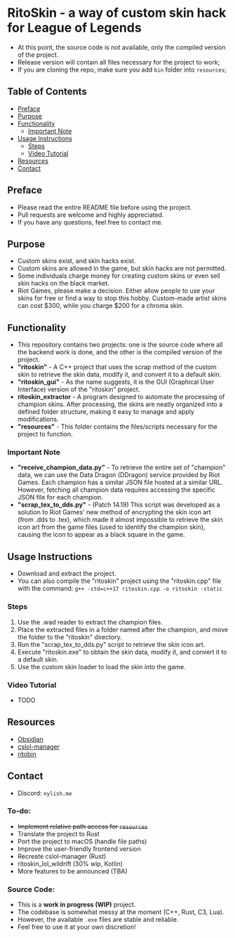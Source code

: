 # RitoSkin - a way of custom skin hack for League of Legends
- At this point, the source code is not available, only the compiled version of the project.
- Release version will contain all files necessary for the project to work;
- If you are cloning the repo, make sure you add `bin` folder into `resources`;

## Table of Contents
- [Preface](#preface)
- [Purpose](#purpose)
- [Functionality](#functionality)
    - [Important Note](#important-note)
- [Usage Instructions](#usage-instructions)
    - [Steps](#steps)
    - [Video Tutorial](#video-tutorial)
- [Resources](#resources)
- [Contact](#contact)

## Preface
- Please read the entire README file before using the project.
- Pull requests are welcome and highly appreciated.
- If you have any questions, feel free to contact me.

## Purpose
- Custom skins exist, and skin hacks exist.
- Custom skins are allowed in the game, but skin hacks are not permitted.
- Some individuals charge money for creating custom skins or even sell skin hacks on the black market.
- Riot Games, please make a decision. Either allow people to use your skins for free or find a way to stop this hobby. Custom-made artist skins can cost $300, while you charge $200 for a chroma skin.

## Functionality
- This repository contains two projects: one is the source code where all the backend work is done, and the other is the compiled version of the project.
- **"ritoskin"** - A C++ project that uses the scrap method of the custom skin to retrieve the skin data, modify it, and convert it to a default skin.
- **"ritoskin_gui"** - As the name suggests, it is the GUI (Graphical User Interface) version of the "ritoskin" project.
- **ritoskin_extractor** - A program designed to automate the processing of champion skins. After processing, the skins are neatly organized into a defined folder structure, making it easy to manage and apply modifications.
- **"resources"** - This folder contains the files/scripts necessary for the project to function.

### Important Note
- **"receive_champion_data.py"** - To retrieve the entire set of "champion" data, we can use the Data Dragon (DDragon) service provided by Riot Games. Each champion has a similar JSON file hosted at a similar URL. However, fetching all champion data requires accessing the specific JSON file for each champion.
- **"scrap_tex_to_dds.py"** - (Patch 14.19) This script was developed as a solution to Riot Games' new method of encrypting the skin icon art (from .dds to .tex), which made it almost impossible to retrieve the skin icon art from the game files (used to identify the champion skin), causing the icon to appear as a black square in the game.

## Usage Instructions
- Download and extract the project.
- You can also compile the "ritoskin" project using the "ritoskin.cpp" file with the command: `g++ -std=c++17 ritoskin.cpp -o ritoskin -static`

### Steps
1. Use the .wad reader to extract the champion files.
2. Place the extracted files in a folder named after the champion, and move the folder to the "ritoskin" directory.
3. Run the "scrap_tex_to_dds.py" script to retrieve the skin icon art.
4. Execute "ritoskin.exe" to obtain the skin data, modify it, and convert it to a default skin.
5. Use the custom skin loader to load the skin into the game.

### Video Tutorial
- TODO

## Resources
- [Obsidian](https://github.com/Crauzer/Obsidian)
- [cslol-manager](https://github.com/LeagueToolkit/cslol-manager)
- [ritobin](https://github.com/moonshadow565/ritobin)

## Contact
- Discord: `nylish.me`

### To-do:
- ~~Implement relative path access for `resources`~~
- Translate the project to Rust
- Port the project to macOS (handle file paths)
- Improve the user-friendly frontend version
- Recreate cslol-manager (Rust)
- ritoskin_lol_wildrift (30% wip, Kotlin)
- More features to be announced (TBA)

### Source Code:
- This is a **work in progress (WIP)** project.
- The codebase is somewhat messy at the moment (C++, Rust, C3, Lua).
- However, the available `.exe` files are stable and reliable.
- Feel free to use it at your own discretion!
